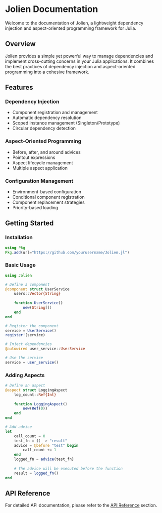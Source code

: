 # Jolien Documentation

Welcome to the documentation of Jolien, a lightweight dependency injection and aspect-oriented programming framework for Julia.

## Overview

Jolien provides a simple yet powerful way to manage dependencies and implement cross-cutting concerns in your Julia applications. It combines the best practices of dependency injection and aspect-oriented programming into a cohesive framework.

## Features

### Dependency Injection

- Component registration and management
- Automatic dependency resolution
- Scoped instance management (Singleton/Prototype)
- Circular dependency detection

### Aspect-Oriented Programming

- Before, after, and around advices
- Pointcut expressions
- Aspect lifecycle management
- Multiple aspect application

### Configuration Management

- Environment-based configuration
- Conditional component registration
- Component replacement strategies
- Priority-based loading

## Getting Started

### Installation

```julia
using Pkg
Pkg.add(url="https://github.com/yourusername/Jolien.jl")
```

### Basic Usage

```julia
using Jolien

# Define a component
@component struct UserService
    users::Vector{String}
    
    function UserService()
        new(String[])
    end
end

# Register the component
service = UserService()
register!(service)

# Inject dependencies
@autowired user_service::UserService

# Use the service
service = user_service()
```

### Adding Aspects

```julia
# Define an aspect
@aspect struct LoggingAspect
    log_count::Ref{Int}
    
    function LoggingAspect()
        new(Ref(0))
    end
end

# Add advice
let
    call_count = 0
    test_fn = () -> "result"
    advice = @before "test" begin
        call_count += 1
    end
    logged_fn = advice(test_fn)
    
    # The advice will be executed before the function
    result = logged_fn()
end
```

## API Reference

For detailed API documentation, please refer to the [API Reference](api.md) section. 